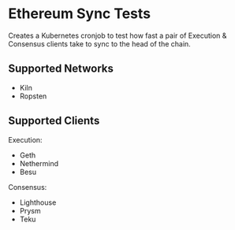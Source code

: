 # Ethereum Sync Tests
Creates a Kubernetes cronjob to test how fast a pair of Execution & Consensus clients take to sync to the head of the chain.

## Supported Networks
- Kiln
- Ropsten

## Supported Clients
Execution:
- Geth
- Nethermind
- Besu

Consensus:
- Lighthouse
- Prysm
- Teku